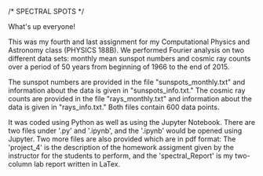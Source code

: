 /* SPECTRAL SPOTS */

What's up everyone!

This was my fourth and last assignment for my Computational Physics and Astronomy class (PHYSICS 188B). We performed Fourier analysis on two different data sets: monthly mean sunspot numbers and cosmic ray counts over a period of 50 years from beginning of 1966 to the end of 2015. 

The sunspot numbers are provided in the file "sunspots_monthly.txt" and information about the data is given in "sunspots_info.txt." The cosmic ray counts are provided in the file "rays_monthly.txt" and information about the data is given in "rays_info.txt." Both files contain 600 data points.

It was coded using Python as well as using the Jupyter Notebook. There are two files under '.py' and '.ipynb', and the '.ipynb' would be opened using Jupyter. Two more files are also provided which are in pdf format: The 'project_4' is the description of the homework assigment given by the instructor for the students to perform, and the 'spectral_Report' is my two-column lab report written in LaTex.
